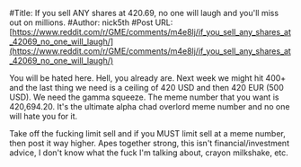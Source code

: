 #Title: If you sell ANY shares at 420.69, no one will laugh and you'll miss out on millions.
#Author: nick5th
#Post URL: [https://www.reddit.com/r/GME/comments/m4e8lj/if_you_sell_any_shares_at_42069_no_one_will_laugh/](https://www.reddit.com/r/GME/comments/m4e8lj/if_you_sell_any_shares_at_42069_no_one_will_laugh/)


You will be hated here. Hell, you already are. Next week we might hit 400+ and the last thing we need is a ceiling of 420 USD and then 420 EUR (500 USD). We need the gamma squeeze. The meme number that you want is 420,694.20. It's the ultimate alpha chad overlord meme number and no one will hate you for it.

Take off the fucking limit sell and if you MUST limit sell at a meme number, then post it way higher. Apes together strong, this isn't financial/investment advice, I don't know what the fuck I'm talking about, crayon milkshake, etc.
